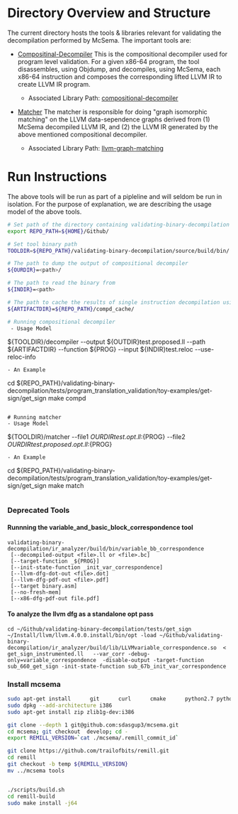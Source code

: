 # Directory Overview and Structure

The current directory hosts the tools & libraries relevant for validating the decompilation performed by McSema. The important tools are:

 - [Compositinal-Decompiler](https://github.com/sdasgup3/validating-binary-decompilation/tree/master/source/tools/decompiler)
    This is the compositional decompiler used for program level validation. For a given x86-64 program, the tool disassembles, using Objdump, and  decompiles, using McSema, each x86-64 instruction and composes the corresponding lifted LLVM IR to create LLVM IR program.
    - Associated Library Path: [compositional-decompiler](https://github.com/sdasgup3/validating-binary-decompilation/tree/master/source/libs/compositional-decompiler)

 - [Matcher](https://github.com/sdasgup3/validating-binary-decompilation/tree/master/source/tools/matcher)
    The matcher is responsible for doing "graph isomorphic matching" on the LLVM data-sependence graphs derived from (1) McSema decompiled LLVM IR, and (2) the LLVM IR generated by the above mentioned compositional decompiler.
    - Associated Library Path:   [llvm-graph-matching](https://github.com/sdasgup3/validating-binary-decompilation/tree/master/source/libs/llvm-graph-matching)

# Run Instructions
The above tools will be run as part of a pipleline and will seldom be run in isolation.
For the purpose of explanation, we are describing the usage model of the above tools.

```bash
# Set path of the directory containing validating-binary-decompilation repository
export REPO_PATH=${HOME}/Github/

# Set tool binary path
TOOLDIR=${REPO_PATH}/validating-binary-decompilation/source/build/bin/ # Set tool binary path

# The path to dump the output of compositional decompiler
${OURDIR}=<path>/

# The path to read the binary from
${INDIR}=<path>

# The path to cache the results of single instruction decompilation using McSema.
${ARTIFACTDIR}=${REPO_PATH}/compd_cache/

# Running compositional decompiler
 - Usage Model
  ```
  ${TOOLDIR}/decompiler  --output ${OUTDIR}test.proposed.ll --path ${ARTIFACTDIR} --function ${PROG} --input ${INDIR}test.reloc --use-reloc-info
  ```
 - An Example
  ```
  cd ${REPO_PATH}/validating-binary-decompilation/tests/program_translation_validation/toy-examples/get-sign/get_sign
  make compd
  ```

# Running matcher
 - Usage Model
  ```
  ${TOOLDIR}/matcher --file1 ${OURDIR}test.opt.ll:${PROG} --file2 ${OURDIR}test.proposed.opt.ll:${PROG}
  ```
 - An Example
  ```
  cd ${REPO_PATH}/validating-binary-decompilation/tests/program_translation_validation/toy-examples/get-sign/get_sign
  make match
  ```
```


### Deprecated Tools
#### Runnning the variable\_and\_basic\_block\_correspondence tool
```
validating-binary-decompilation/ir_analyzer/build/bin/variable_bb_correspondence
 [--decompiled-output <file>.ll or <file>.bc]
 [--target-function _${PROG}]
 [--init-state-function _init_var_correspondence]
 [--llvm-dfg-dot-out <file>.dot]
 [--llvm-dfg-pdf-out <file>.pdf]
 [--target binary.asm]
 [--no-fresh-mem]
 [--x86-dfg-pdf-out file.pdf]
```


#### To analyze the llvm dfg as a standalone opt pass
```
cd ~/Github/validating-binary-decompilation/tests/get_sign
~/Install/llvm/llvm.4.0.0.install/bin/opt -load ~/Github/validating-binary-decompilation/ir_analyzer/build/lib/LLVMvariable_correspondence.so  < get_sign_instrumented.ll   --var_corr -debug-only=variable_correspondence  -disable-output -target-function sub_660_get_sign -init-state-function sub_67b_init_var_correspondence
```

### Install mcsema
```bash
sudo apt-get install      git      curl      cmake      python2.7 python-pip python-virtualenv      wget      build-essential      gcc-multilib g++-multilib      libtinfo-dev      lsb-release            zlib1g-dev
sudo dpkg --add-architecture i386
sudo apt-get install zip zlib1g-dev:i386

git clone --depth 1 git@github.com:sdasgup3/mcsema.git
cd mcsema; git checkout  develop; cd -
export REMILL_VERSION=`cat ./mcsema/.remill_commit_id`

git clone https://github.com/trailofbits/remill.git
cd remill
git checkout -b temp ${REMILL_VERSION}
mv ../mcsema tools


./scripts/build.sh
cd remill-build
sudo make install -j64
```

